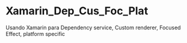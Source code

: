 # Xamarin_Dep_Cus_Foc_Plat
Usando Xamarin para  Dependency service, Custom renderer, Focused Effect, platform specific
